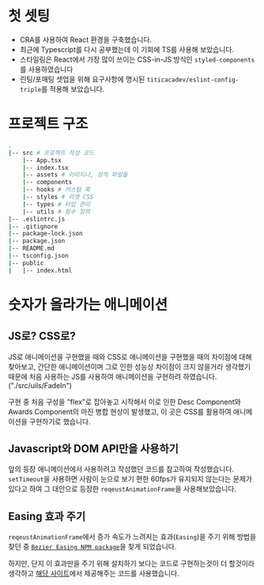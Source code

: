 # 첫 셋팅

- CRA를 사용하여 React 환경을 구축했습니다.
- 최근에 Typescript를 다시 공부했는데 이 기회에 TS를 사용해 보았습니다.
- 스타일링은 React에서 가장 많이 쓰이는 CSS-in-JS 방식인 `styled-components`를 사용하였습니다
- 린팅/포매팅 셋업을 위해 요구사항에 명시된 `titicacadev/eslint-config-triple`를 적용해 보았습니다.

# 프로젝트 구조
```bash
.
|-- src # 프로젝트 작성 코드
    |-- App.tsx 
    |-- index.tsx
    |-- assets # 이미지나, 정적 파일들
    |-- components
    |-- hooks # 커스텀 훅
    |-- styles # 리셋 CSS
    |-- types # 타입 관리
    |-- utils # 함수 정의
|-- .eslintrc.js 
|-- .gitignore
|-- package-lock.json
|-- package.json
|-- README.md
|-- tsconfig.json
|-- public
|   |-- index.html
```

# 숫자가 올라가는 애니메이션

## JS로? CSS로?

JS로 애니메이션을 구현했을 때와 CSS로 애니메이션을 구현했을 때의 차이점에 대해 찾아보고, 간단한 애니메이션이며 그로 인한 성능상 차이점이 크지 않을거라 생각했기 때문에 처음 사용하는 JS를 사용하여 애니메이션을 구현하려 하였습니다.("./src/uils/FadeIn")

구현 중 처음 구성을 "flex"로 잡아놓고 시작해서 이로 인한 Desc Component와 Awards Component의 마진 병합 현상이 발생했고, 이 곳은 CSS를 활용하여 애니메이션을 구현하기로 했습니다.

## Javascript와 DOM API만을 사용하기

앞의 등장 애니메이션에서 사용하려고 작성했던 코드를 참고하여 작성했습니다. `setTimeout`을 사용하면 사람이 눈으로 보기 편한 60fps가 유지되지 않는다는 문제가 있다고 하여 그 대안으로 등장한 `reqeustAnimationFrame`을 사용해보았습니다. 

## Easing 효과 주기

`reqeustAnimationFrame`에서 증가 속도가 느려지는 효과(`Easing`)을 주기 위해 방법을 찾던 중 <a href="https://www.npmjs.com/package/bezier-easing">`Bezier Easing NPM package`</a>을 찾게 되었습니다.

하지만, 단지 이 효과만을 주기 위해 설치하기 보다는 코드로 구현하는것이 더 할것이라 생각하고 <a href="https://easings.net/en#easeOutCirc">해당 사이트</a>에서 제공해주는 코드를 사용했습니다.
